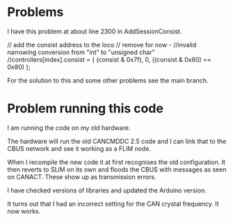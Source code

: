 # Problems

I have this problem at about line 2300 in AddSessionConsist.

  // add the consist address to the loco
  // remove for now -
  //invalid narrowing conversion from "int" to "unsigned char"
  //controllers[index].consist = { (consist & 0x7f), 0, ((consist & 0x80) == 0x80) };

  For the solution to this and some other problems see the main branch.
  
# Problem running this code

I am running the code on my old hardware.

The hardware will run the old CANCMDDC 2.5 code and I can link that to the CBUS network and see it working as a FLiM node.

When I recompile the new code it at first recognises the old configuration. It then reverts to SLiM on its own and floods the CBUS with messages as seen on CANACT. These show up as transmission errors.

I have checked versions of libraries and updated the Arduino version.

It turns out that I had an incorrect setting for the CAN crystal frequency. It now works.
